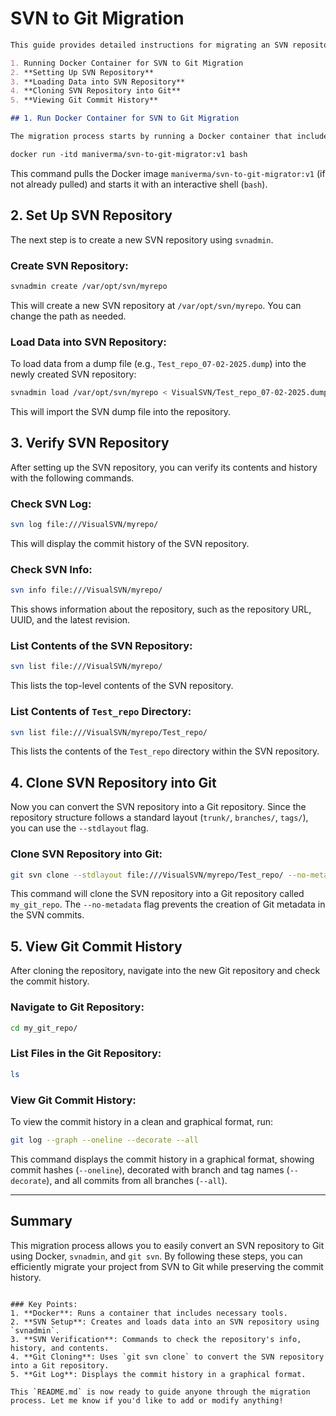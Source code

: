 # SVN to Git Migration

```markdown
This guide provides detailed instructions for migrating an SVN repository to Git using Docker and `git svn`. It covers the following steps:

1. Running Docker Container for SVN to Git Migration
2. **Setting Up SVN Repository**  
3. **Loading Data into SVN Repository**  
4. **Cloning SVN Repository into Git**  
5. **Viewing Git Commit History**

## 1. Run Docker Container for SVN to Git Migration

The migration process starts by running a Docker container that includes all necessary tools for SVN to Git migration. This container runs an interactive bash shell.

docker run -itd maniverma/svn-to-git-migrator:v1 bash
```

This command pulls the Docker image `maniverma/svn-to-git-migrator:v1` (if not already pulled) and starts it with an interactive shell (`bash`).

## 2. Set Up SVN Repository

The next step is to create a new SVN repository using `svnadmin`.

### Create SVN Repository:

```bash
svnadmin create /var/opt/svn/myrepo
```

This will create a new SVN repository at `/var/opt/svn/myrepo`. You can change the path as needed.

### Load Data into SVN Repository:

To load data from a dump file (e.g., `Test_repo_07-02-2025.dump`) into the newly created SVN repository:

```bash
svnadmin load /var/opt/svn/myrepo < VisualSVN/Test_repo_07-02-2025.dump
```

This will import the SVN dump file into the repository.

## 3. Verify SVN Repository

After setting up the SVN repository, you can verify its contents and history with the following commands.

### Check SVN Log:

```bash
svn log file:///VisualSVN/myrepo/
```

This will display the commit history of the SVN repository.

### Check SVN Info:

```bash
svn info file:///VisualSVN/myrepo/
```

This shows information about the repository, such as the repository URL, UUID, and the latest revision.

### List Contents of the SVN Repository:

```bash
svn list file:///VisualSVN/myrepo/
```

This lists the top-level contents of the SVN repository.

### List Contents of `Test_repo` Directory:

```bash
svn list file:///VisualSVN/myrepo/Test_repo/
```

This lists the contents of the `Test_repo` directory within the SVN repository.

## 4. Clone SVN Repository into Git

Now you can convert the SVN repository into a Git repository. Since the repository structure follows a standard layout (`trunk/`, `branches/`, `tags/`), you can use the `--stdlayout` flag.

### Clone SVN Repository into Git:

```bash
git svn clone --stdlayout file:///VisualSVN/myrepo/Test_repo/ --no-metadata my_git_repo
```

This command will clone the SVN repository into a Git repository called `my_git_repo`. The `--no-metadata` flag prevents the creation of Git metadata in the SVN commits.

## 5. View Git Commit History

After cloning the repository, navigate into the new Git repository and check the commit history.

### Navigate to Git Repository:

```bash
cd my_git_repo/
```

### List Files in the Git Repository:

```bash
ls
```

### View Git Commit History:

To view the commit history in a clean and graphical format, run:

```bash
git log --graph --oneline --decorate --all
```

This command displays the commit history in a graphical format, showing commit hashes (`--oneline`), decorated with branch and tag names (`--decorate`), and all commits from all branches (`--all`).

---

## Summary

This migration process allows you to easily convert an SVN repository to Git using Docker, `svnadmin`, and `git svn`. By following these steps, you can efficiently migrate your project from SVN to Git while preserving the commit history.
```

### Key Points:
1. **Docker**: Runs a container that includes necessary tools.
2. **SVN Setup**: Creates and loads data into an SVN repository using `svnadmin`.
3. **SVN Verification**: Commands to check the repository's info, history, and contents.
4. **Git Cloning**: Uses `git svn clone` to convert the SVN repository into a Git repository.
5. **Git Log**: Displays the commit history in a graphical format.

This `README.md` is now ready to guide anyone through the migration process. Let me know if you'd like to add or modify anything!
